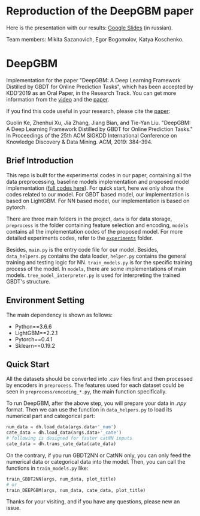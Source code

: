 # Reproduction of the DeepGBM paper

Here is the presentation with our results: [Google Slides](https://docs.google.com/presentation/d/e/2PACX-1vQaJIXFf0WTvV7pjsksBiI3QzvB_b8Rp7-jjK3hSj3zSaP1cWkEGauYCtpId7nzs8DQ7MSUi21Scl3K/pub?start=false&loop=false&delayms=3000) (in russian).

Team members: Mikita Sazanovich, Egor Bogomolov, Katya Koschenko.

# DeepGBM

Implementation for the paper "DeepGBM: A Deep Learning Framework Distilled  by GBDT for Online Prediction Tasks", 
which has been accepted by KDD'2019 as an Oral Paper, in the Research Track. You can get more information from the [video](https://www.youtube.com/watch?v=UzXNzW2s8Pw) and the [paper](https://www.kdd.org/kdd2019/accepted-papers/view/deepgbm-a-deep-learning-framework-distilled-by-gbdt-for-online-prediction-t).

If you find this code useful in your research, please cite the [paper](https://www.kdd.org/kdd2019/accepted-papers/view/deepgbm-a-deep-learning-framework-distilled-by-gbdt-for-online-prediction-t):

Guolin Ke, Zhenhui Xu, Jia Zhang, Jiang Bian, and Tie-Yan Liu. "DeepGBM: A Deep Learning Framework Distilled by GBDT for Online Prediction Tasks." In Proceedings of the 25th ACM SIGKDD International Conference on Knowledge Discovery & Data Mining. ACM, 2019: 384-394.

## Brief Introduction
This repo is built for the experimental codes in our paper, 
containing all the data preprocessing, baseline models implementation
and proposed model implementation ([full codes here](https://github.com/motefly/DeepGBM/tree/master/experiments)). For quick start, here we only show the codes related to our model.
For GBDT based model, our implementation is based on LightGBM. 
For NN based model, our implementation is based on pytorch.

There are three main folders in the project, `data` is for data storage, `preprocess` is the folder containing feature selection and encoding, `models` contains all the implementation codes of the proposed model.
For more detailed experiments codes, refer to the [`experiments`](https://github.com/motefly/DeepGBM/tree/master/experiments) folder. 

Besides, `main.py` is the entry code file for our model.
Besides, `data_helpers.py` contains the data loader, `helper.py`
contains the general training and testing logic for NN.
`train_models.py` is for the specific training process of the model.
In `models`, there are some implementations of main models. `tree_model_interpreter.py` is used for interpreting
the trained GBDT's structure.

## Environment Setting
The main dependency is shown as follows:
* Python==3.6.6
* LightGBM==2.2.1
* Pytorch==0.4.1
* Sklearn==0.19.2

## Quick Start
All the datasets should be converted into *.csv* files first and then processed by encoders in `preprocess`. The features used for each dataset could be seen in `preprocess/encoding_*.py`, the main function specifically.

To run DeepGBM, after the above step, you will prepare your data in *.npy* format. Then we can use the function in `data_helpers.py` to load its numerical part and categorical part:
```python
num_data = dh.load_data(args.data+'_num')
cate_data = dh.load_data(args.data+'_cate')
# following is designed for faster catNN inputs
cate_data = dh.trans_cate_data(cate_data)
```
On the contrary, if you run GBDT2NN or CatNN only, you can only feed the numerical data or categorical data into the model.
Then, you can call the functions in `train_models.py` like:
```python
train_GBDT2NN(args, num_data, plot_title)
# or
train_DEEPGBM(args, num_data, cate_data, plot_title)
```

Thanks for your visiting, and if you have any questions, please new an issue.
